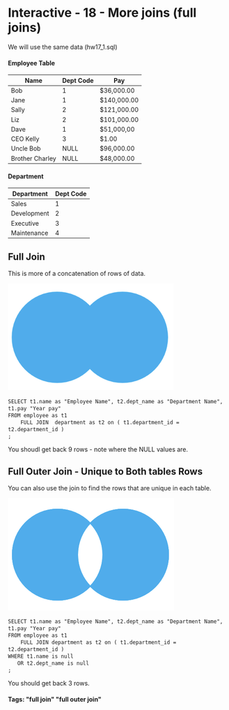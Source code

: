 



<style>
.pagebreak { page-break-before: always; }
.half { height: 200px; }
</style>





# Interactive - 18 - More joins (full joins)

We will use the same data (hw17_1.sql)


#### Employee Table


| Name				 | Dept Code |  Pay        |
|--------------------|-----------|-------------|
| Bob                |   1       | $36,000.00  |
| Jane               |   1       | $140,000.00 |
| Sally              |   2       | $121,000.00 |
| Liz                |   2       | $101,000.00 |
| Dave               |   1       | $51,000,00  |
| CEO Kelly          |   3       | $1.00       |
| Uncle Bob          |   NULL    | $96,000.00  |
| Brother Charley    |   NULL    | $48,000.00  |


#### Department

| Department		 | Dept Code |
|--------------------|-----------|
| Sales              |   1       |
| Development        |   2       |
| Executive          |   3       |
| Maintenance        |   4       |


## Full Join

This is more of a concatenation of rows of data.

![Full Outer Join](PostgreSQL-Full-Outer-Join.png)

```
SELECT t1.name as "Employee Name", t2.dept_name as "Department Name", t1.pay "Year pay"
FROM employee as t1
	FULL JOIN  department as t2 on ( t1.department_id = t2.department_id )
;

```

You shoudl get back 9 rows - note where the NULL values are.


## Full Outer Join - Unique to Both tables Rows

You can also use the join to find the rows that are unique in each table.

![PostgreSQL Inner Join](PostgreSQL-Full-Outer-Unique-Join.png)


```
SELECT t1.name as "Employee Name", t2.dept_name as "Department Name", t1.pay "Year pay"
FROM employee as t1
	FULL JOIN department as t2 on ( t1.department_id = t2.department_id )
WHERE t1.name is null 
   OR t2.dept_name is null
;

```

You should get back 3 rows.


#### Tags: "full join" "full outer join"

